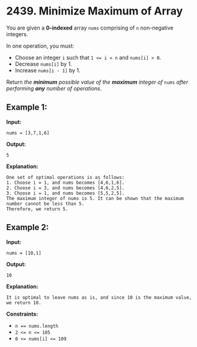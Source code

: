 # 2439. Minimize Maximum of Array

You are given a **0-indexed** array `nums` comprising of `n` non-negative integers.

In one operation, you must:

*   Choose an integer `i` such that `1 <= i < n` and `nums[i] > 0`.
*   Decrease `nums[i]` by 1.
*   Increase `nums[i - 1]` by 1.

Return _the **minimum** possible value of the **maximum** integer of_ `nums` _after performing **any** number of operations_.

## **Example 1:**

**Input:** 

    nums = [3,7,1,6]
**Output:** 

    5
**Explanation:**

    One set of optimal operations is as follows:
    1. Choose i = 1, and nums becomes [4,6,1,6].
    2. Choose i = 3, and nums becomes [4,6,2,5].
    3. Choose i = 1, and nums becomes [5,5,2,5].
    The maximum integer of nums is 5. It can be shown that the maximum number cannot be less than 5.
    Therefore, we return 5.

## **Example 2:**

**Input:** 

    nums = [10,1]
**Output:** 

    10
**Explanation:**

    It is optimal to leave nums as is, and since 10 is the maximum value, we return 10.

**Constraints:**

*   `n == nums.length`
*   `2 <= n <= 105`
*   `0 <= nums[i] <= 109`